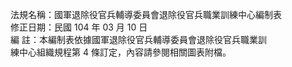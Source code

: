 法規名稱：國軍退除役官兵輔導委員會退除役官兵職業訓練中心編制表  
修正日期：民國 104 年 03 月 10 日  
編 註：本編制表依據國軍退除役官兵輔導委員會退除役官兵職業訓  
練中心組織規程第 4 條訂定，內容請參閱相關圖表附檔。  


